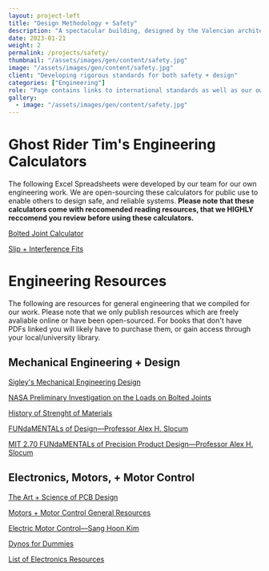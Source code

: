```yaml
---
layout: project-left
title: "Design Methodology + Safety"
description: "A spectacular building, designed by the Valencian architect Santiago Calatrava."
date: 2023-01-21
weight: 2
permalink: /projects/safety/
thumbnail: "/assets/images/gen/content/safety.jpg"
image: "/assets/images/gen/content/safety.jpg"
client: "Developing rigorous standards for both safety + design"
categories: ["Engineering"]
role: "Page contains links to international standards as well as our own reports."
gallery:
  - image: "/assets/images/gen/content/safety.jpg"
---
```


# Ghost Rider Tim's Engineering Calculators 

The following Excel Spreadsheets were developed by our team for our own engineering work. We are open-sourcing these calculators for public use to enable others to design safe, and reliable systems. **Please note that these calculators come with reccomended reading resources, that we HIGHLY reccomend you review before using these calculators.**

[Bolted Joint Calculator](/calculators/bolt_calculator_v1-1.xlsx)

[Slip + Interference Fits](/calculators/slips_and_fits_v1-1.xlsx)

# Engineering Resources

The following are resources for general engineering that we compiled for our work. Please note that we only publish resources which are freely avaliable online or have been open-sourced. For books that don't have PDFs linked you will likely have to purchase them, or gain access through your local/university library. 

## Mechanical Engineering + Design

[Sigley's Mechanical Engineering Design](/textbooks/Shigley_s%20Mechanical%20Engineering%20Design%2C%209th%20Edition.pdf)

[NASA Preliminary Investigation on the Loads on Bolted Joints](/textbooks/outside%20resources/Preliminary%20Investigation%20of%20the%20Individual%20Loads%20Carried%20By%20Bolts%20in%20Bolted%20Joints.pdf)

[History of Strenght of Materials](/textbooks/History%20of%20Strength%20of%20Materials%20-%20Timoshenko.pdf)

[FUNdaMENTALs of Design—Professor Alex H. Slocum](https://meddevdesign.mit.edu/fundamentals-of-design/)

[MIT 2.70 FUNdaMENTALs of Precision Product Design—Professor Alex H. Slocum](https://web.mit.edu/2.70/Resources.html)

## Electronics, Motors, + Motor Control

[The Art + Science of PCB Design](https://pcb.mit.edu)

[Motors + Motor Control General Resources](https://pcb.mit.edu/lectures/lecture_x/)

[Electric Motor Control—Sang Hoon Kim](/textbooks/Electric%20Motor%20Control%20Sang-Hoon.zip)

[Dynos for Dummies](/textbooks/Dynos_for_Dummies.pdf)

[List of Electronics Resources](https://pcb.mit.edu/resources/)